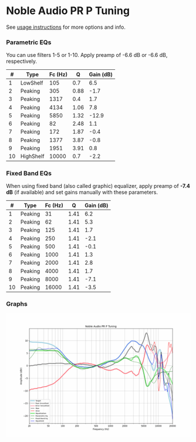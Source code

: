 # Noble Audio PR P Tuning
See [usage instructions](https://github.com/jaakkopasanen/AutoEq#usage) for more options and info.

### Parametric EQs
You can use filters 1-5 or 1-10. Apply preamp of -6.6 dB or -6.6 dB, respectively.

|   # | Type      |   Fc (Hz) |    Q |   Gain (dB) |
|-----|-----------|-----------|------|-------------|
|   1 | LowShelf  |       105 | 0.7  |         6.5 |
|   2 | Peaking   |       305 | 0.88 |        -1.7 |
|   3 | Peaking   |      1317 | 0.4  |         1.7 |
|   4 | Peaking   |      4134 | 1.06 |         7.8 |
|   5 | Peaking   |      5850 | 1.32 |       -12.9 |
|   6 | Peaking   |        82 | 2.48 |         1.1 |
|   7 | Peaking   |       172 | 1.87 |        -0.4 |
|   8 | Peaking   |      1377 | 3.87 |        -0.8 |
|   9 | Peaking   |      1951 | 3.91 |         0.8 |
|  10 | HighShelf |     10000 | 0.7  |        -2.2 |

### Fixed Band EQs
When using fixed band (also called graphic) equalizer, apply preamp of **-7.4 dB** (if available) and set gains manually with these parameters.

|   # | Type    |   Fc (Hz) |    Q |   Gain (dB) |
|-----|---------|-----------|------|-------------|
|   1 | Peaking |        31 | 1.41 |         6.2 |
|   2 | Peaking |        62 | 1.41 |         5.3 |
|   3 | Peaking |       125 | 1.41 |         1.7 |
|   4 | Peaking |       250 | 1.41 |        -2.1 |
|   5 | Peaking |       500 | 1.41 |        -0.1 |
|   6 | Peaking |      1000 | 1.41 |         1.3 |
|   7 | Peaking |      2000 | 1.41 |         2.8 |
|   8 | Peaking |      4000 | 1.41 |         1.7 |
|   9 | Peaking |      8000 | 1.41 |        -7.1 |
|  10 | Peaking |     16000 | 1.41 |        -3.5 |

### Graphs
![](./Noble%20Audio%20PR%20P%20Tuning.png)
